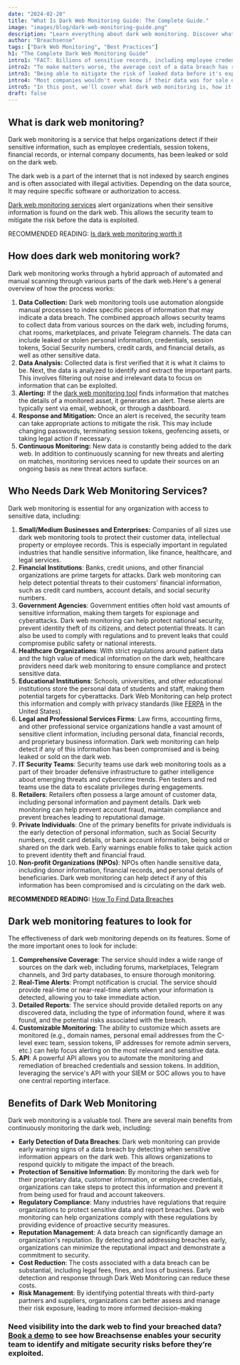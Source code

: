 ```yaml
---
date: "2024-02-20"
title: "What Is Dark Web Monitoring Guide: The Complete Guide."
image: "images/blog/dark-web-monitoring-guide.png"
description: "Learn everything about dark web monitoring. Discover what dark web monitoring is, how it works, who needs it and what features to look for." 
author: "Breachsense"
tags: ["Dark Web Monitoring", "Best Practices"]
h1: "The Complete Dark Web Monitoring Guide"
intro1: "FACT: Billions of sensitive records, including employee credentials and internal company documents, have been leaked to the dark web this year alone."
intro2: "To make matters worse, the average cost of a data breach has risen to USD 4.45 million, according to the 2023 [IBM Cost of a Data Breach Report](https://www.ibm.com/reports/data-breach)."
intro3: "Being able to mitigate the risk of leaked data before it's exploited is critical."
intro4: "Most companies wouldn't even know if their data was for sale on an underground marketplace."
intro5: "In this post, we'll cover what dark web monitoring is, how it works, who needs it, and what features to look for."
draft: false
---
```

## What is dark web monitoring?

Dark web monitoring is a service that helps organizations detect if their sensitive information, such as employee credentials, session tokens, financial records, or internal company documents, has been leaked or sold on the dark web.

The dark web is a part of the internet that is not indexed by search engines and is often associated with illegal activities. Depending on the data source, It may require specific software or authorization to access.

[Dark web monitoring services](https://www.breachsense.com/blog/dark-web-monitoring-tools/) alert organizations when their sensitive information is found on the dark web. This allows the security team to mitigate the risk before the data is exploited.

RECOMMENDED READING: [Is dark web monitoring worth it](https://www.breachsense.com/blog/dark-web-monitoring-worth-it/)

## How does dark web monitoring work?

Dark web monitoring works through a hybrid approach of automated and manual scanning through various parts of the dark web.Here's a general overview of how the process works:

1. **Data Collection:** Dark web monitoring tools use automation alongside manual processes to index specific pieces of information that may indicate a data breach. The combined approach allows security teams to collect data from various sources on the dark web, including forums, chat rooms, marketplaces, and private Telegram channels. The data can include leaked or stolen personal information, credentials, session tokens, Social Security numbers, credit cards, and financial details, as well as other sensitive data.
2. **Data Analysis:** Collected data is first verified that it is what it claims to be. Next, the data is analyzed to identify and extract the important parts. This involves filtering out noise and irrelevant data to focus on information that can be exploited.
3. **Alerting:** If the [dark web monitoring tool](https://www.breachsense.com/blog/best-dark-web-monitoring-services/) finds information that matches the details of a monitored asset, it generates an alert. These alerts are typically sent via email, webhook, or through a dashboard.
4. **Response and Mitigation:** Once an alert is received, the security team can take appropriate actions to mitigate the risk. This may include changing passwords, terminating session tokens, geofencing assets, or taking legal action if necessary.
5. **Continuous Monitoring:** New data is constantly being added to the dark web. In addition to continuously scanning for new threats and alerting on matches, monitoring services need to update their sources on an ongoing basis as new threat actors surface.

## Who Needs Dark Web Monitoring Services?

Dark web monitoring is essential for any organization with access to sensitive data, including:

1. **Small/Medium Businesses and Enterprises:** Companies of all sizes use dark web monitoring tools to protect their customer data, intellectual property or employee records. This is especially important in regulated industries that handle sensitive information, like finance, healthcare, and legal services.
2. **Financial Institutions**: Banks, credit unions, and other financial organizations are prime targets for attacks. Dark web monitoring can help detect potential threats to their customers' financial information, such as credit card numbers, account details, and social security numbers.
3. **Government Agencies**: Government entities often hold vast amounts of sensitive information, making them targets for espionage and cyberattacks. Dark web monitoring can help protect national security, prevent identity theft of its citizens, and detect potential threats. It can also be used to comply with regulations and to prevent leaks that could compromise public safety or national interests.
4. **Healthcare Organizations**: With strict regulations around patient data and the high value of medical information on the dark web, healthcare providers need dark web monitoring to ensure compliance and protect sensitive data.
5. **Educational Institutions**: Schools, universities, and other educational institutions store the personal data of students and staff, making them potential targets for cyberattacks. Dark Web Monitoring can help protect this information and comply with privacy standards (like [FERPA](https://en.wikipedia.org/wiki/Family_Educational_Rights_and_Privacy_Act) in the United States).
6. **Legal and Professional Services Firms**: Law firms, accounting firms, and other professional service organizations handle a vast amount of sensitive client information, including personal data, financial records, and proprietary business information. Dark web monitoring can help detect if any of this information has been compromised and is being leaked or sold on the dark web.
7. **IT Security Teams**: Security teams use dark web monitoring tools as a part of their broader defensive infrastructure to gather intelligence about emerging threats and cybercrime trends. Pen testers and red teams use the data to escalate privileges during engagements.
8. **Retailers**: Retailers often possess a large amount of customer data, including personal information and payment details. Dark web monitoring can help prevent account fraud, maintain compliance and prevent breaches leading to reputational damage.
9. **Private Individuals**: One of the primary benefits for private individuals is the early detection of personal information, such as Social Security numbers, credit card details, or bank account information, being sold or shared on the dark web. Early warnings enable folks to take quick action to prevent identity theft and financial fraud.
10. **Non-profit Organizations (NPOs)**: NPOs often handle sensitive data, including donor information, financial records, and personal details of beneficiaries. Dark web monitoring can help detect if any of this information has been compromised and is circulating on the dark web.

**RECOMMENDED READING:** [How To Find Data Breaches](https://www.breachsense.com/blog/how-to-find-data-breaches/)

## Dark web monitoring features to look for

The effectiveness of dark web monitoring depends on its features. Some of the more important ones to look for include:

1. **Comprehensive Coverage**: The service should index a wide range of sources on the dark web, including forums, marketplaces, Telegram channels, and 3rd party databases, to ensure thorough monitoring.
2. **Real-Time Alerts**: Prompt notification is crucial. The service should provide real-time or near-real-time alerts when your information is detected, allowing you to take immediate action.
3. **Detailed Reports**: The service should provide detailed reports on any discovered data, including the type of information found, where it was found, and the potential risks associated with the breach.
4. **Customizable Monitoring**: The ability to customize which assets are monitored (e.g., domain names, personal email addresses from the C-level exec team, session tokens, IP addresses for remote admin servers, etc.) can help focus alerting on the most relevant and sensitive data.
5. **API**: A powerful API allows you to automate the monitoring and remediation of breached credentials and session tokens. In addition, leveraging the service's API with your SIEM or SOC allows you to have one central reporting interface.

## Benefits of Dark Web Monitoring

Dark web monitoring is a valuable tool. There are several main benefits from continuously monitoring the dark web, including:

- **Early Detection of Data Breaches**: Dark web monitoring can provide early warning signs of a data breach by detecting when sensitive information appears on the dark web. This allows organizations to respond quickly to mitigate the impact of the breach.
- **Protection of Sensitive Information**: By monitoring the dark web for their proprietary data, customer information, or employee credentials, organizations can take steps to protect this information and prevent it from being used for fraud and account takeovers.
- **Regulatory Compliance**: Many industries have regulations that require organizations to protect sensitive data and report breaches. Dark web monitoring can help organizations comply with these regulations by providing evidence of proactive security measures.
- **Reputation Management**: A data breach can significantly damage an organization's reputation. By detecting and addressing breaches early, organizations can minimize the reputational impact and demonstrate a commitment to security.
- **Cost Reduction**: The costs associated with a data breach can be substantial, including legal fees, fines, and loss of business. Early detection and response through Dark Web Monitoring can reduce these costs.
- **Risk Management**: By identifying potential threats with third-party partners and suppliers, organizations can better assess and manage their risk exposure, leading to more informed decision-making

### Need visibility into the dark web to find your breached data? [Book a demo](https://www.breachsense.com/book-demo/) to see how Breachsense enables your security team to identify and mitigate security risks before they’re exploited.
